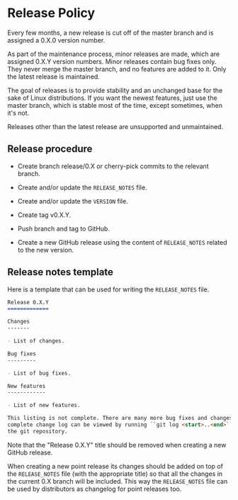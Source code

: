 Release Policy
==============

Every few months, a new release is cut off of the master branch and is assigned
a 0.X.0 version number.

As part of the maintenance process, minor releases are made, which are assigned
0.X.Y version numbers. Minor releases contain bug fixes only. They never merge
the master branch, and no features are added to it. Only the latest release is
maintained.

The goal of releases is to provide stability and an unchanged base for the sake
of Linux distributions. If you want the newest features, just use the master
branch, which is stable most of the time, except sometimes, when it's not.

Releases other than the latest release are unsupported and unmaintained.

Release procedure
-----------------

- Create branch release/0.X or cherry-pick commits to the relevant branch.

- Create and/or update the ``RELEASE_NOTES`` file.

- Create and/or update the ``VERSION`` file.

- Create tag v0.X.Y.

- Push branch and tag to GitHub.

- Create a new GitHub release using the content of ``RELEASE_NOTES`` related to
  the new version.

Release notes template
----------------------

Here is a template that can be used for writing the ``RELEASE_NOTES`` file.

```markdown
Release 0.X.Y
=============

Changes
-------

- List of changes.

Bug fixes
---------

- List of bug fixes.

New features
------------

- List of new features.

This listing is not complete. There are many more bug fixes and changes. The
complete change log can be viewed by running ``git log <start>..<end>`` in
the git repository.
```

Note that the "Release 0.X.Y" title should be removed when creating a new GitHub
release.

When creating a new point release its changes should be added on top of the
``RELEASE_NOTES`` file (with the appropriate title) so that all the changes in
the current 0.X branch will be included. This way the ``RELEASE_NOTES`` file
can be used by distributors as changelog for point releases too.

